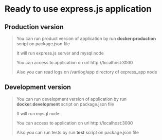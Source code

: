 # Ready to use express.js application

## Production version

> You can run product version of application by run **docker:production** script on package.json file
>
> It will run express.js server and mysql node
>
> You can access to application on url http://localhost:3000
>
> Also you can read logs on /var/log/app directory of express_app node

## Development version

> You can run development version of application by run **docker:development** script on package.json file
>
> It will run mysql node
>
> You can access to application on url http://localhost:3000
>
> Also you can run tests by run **test** script on package.json file
